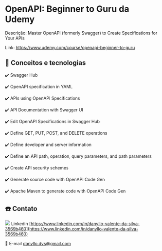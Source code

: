 
# OpenAPI: Beginner to Guru da Udemy

Descrição: Master OpenAPI (formerly Swagger) to Create Specifications for Your APIs

Link: https://www.udemy.com/course/openapi-beginner-to-guru


## :rocket: Conceitos e tecnologias

✔️ Swagger Hub

✔️ OpenAPI specification in YAML

✔️ APIs using OpenAPI Specifications

✔️ API Documentation with Swagger UI

✔️ Edit OpenAPI Specifications in Swagger Hub

✔️ Define GET, PUT, POST, and DELETE operations

✔️ Define developer and server information

✔️ Define an API path, operation, query parameters, and path parameters

✔️ Create API security schemes

✔️ Generate source code with OpenAPI Code Gen

✔️ Apache Maven to generate code with OpenAPI Code Gen

## :phone: Contato

<img src="https://github.com/paulrobertlloyd/socialmediaicons/blob/main/linkedin-16x16.png?raw=true" /> Linkedin [https://www.linkedin.com/in/danyllo-valente-da-silva-3569b460](https://www.linkedin.com/in/danyllo-valente-da-silva-3569b460)

:postbox: E-mail [danyllo.dvs@gmail.com](danyllo.dvs@gmail.com)